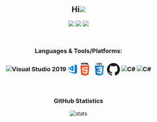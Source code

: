 <h2 align="center">Hi<img src="https://raw.githubusercontent.com/MartinHeinz/MartinHeinz/master/wave.gif" width="30px"></h2>
<p align="center">
  <a href="https://discord.com/users/796435814053052416" target"blank_"><img src="https://img.shields.io/badge/discord%20-7289DA.svg?&style=for-the-badge&logo=discord&logoColor=white"></a>
  <a href="https://open.spotify.com/user/ansmat2b21d0j7mwtsvv0swjn" target"blank_"><img src="https://img.shields.io/badge/Spotify%20-1ed760.svg?&style=for-the-badge&logo=spotify&logoColor=white"></a>
  <a href="https://github.com/Nonanti" target"blank_"><img src="https://img.shields.io/badge/GitHub%20-191717.svg?&style=for-the-badge&logo=github&logoColor=white"></a>
</p>
<br />
<h3 align="center">Languages & Tools/Platforms:<h3>
<p align="center">
<img align="center" alt="Visual Studio 2019" width="30px" src="https://cdn.discordapp.com/attachments/797522399545262080/798175837315792906/favpng_microsoft-visual-studio-visual-studio-code-team-foundation-server-visual-studio-application-l.png" />
<img align="center" alt="Visual Studio Code" width="26px" src="https://raw.githubusercontent.com/github/explore/80688e429a7d4ef2fca1e82350fe8e3517d3494d/topics/visual-studio-code/visual-studio-code.png" />
<img align="center" alt="HTML5" width="35px" src="https://raw.githubusercontent.com/github/explore/80688e429a7d4ef2fca1e82350fe8e3517d3494d/topics/html/html.png" />
<img align="center" alt="CSS3" width="35px" src="https://raw.githubusercontent.com/github/explore/80688e429a7d4ef2fca1e82350fe8e3517d3494d/topics/css/css.png" />
<img align="center" alt="GitHub" width="35px" src="https://raw.githubusercontent.com/github/explore/78df643247d429f6cc873026c0622819ad797942/topics/github/github.png" />
<img align="center" alt="C#" width="35px" src="https://www.pinclipart.com/picdir/big/124-1248748_free-western-clip-art.png">
<img align="center" alt="C#" width="35px" src="https://cdn.discordapp.com/attachments/797738234750173214/797917618182946816/kisspng-angle-text-symbol-brand-other-python-5ab0c09b9ea1a7.3286927515215330836498.png">
</p>

<br />
<h3 align="center">GitHub Statistics</h3>
<p align="center">
  <img src="https://github-readme-stats.vercel.app/api?username=Rio.md&count_private=true&show_icons=true&theme=dark&hide_border=true" width="%100" height="150px" alt="stats" />
  <!-- <img src="https://github-readme-stats.vercel.app/api/top-langs/?username=barbecue&theme=dark&count_private=true&show_icons=true&hide_border=true" /> -->
</p>
